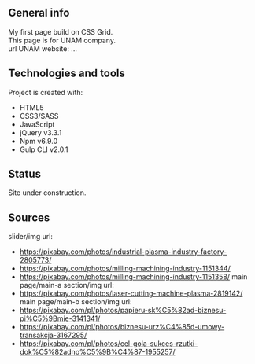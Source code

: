 ## General info
My first page build on CSS Grid.  
This page is for UNAM company.  
url UNAM website: ...

## Technologies and tools
Project is created with:
* HTML5
* CSS3/SASS
* JavaScript
* jQuery v3.3.1
* Npm v6.9.0
* Gulp CLI v2.0.1

## Status
Site under construction.

## Sources
slider/img url:
* https://pixabay.com/photos/industrial-plasma-industry-factory-2805773/
* https://pixabay.com/photos/milling-machining-industry-1151344/
* https://pixabay.com/photos/milling-machining-industry-1151358/
main page/main-a section/img url:
* https://pixabay.com/photos/laser-cutting-machine-plasma-2819142/
main page/main-b section/img url:
* https://pixabay.com/pl/photos/papieru-sk%C5%82ad-biznesu-pi%C5%9Bmie-3141341/
* https://pixabay.com/pl/photos/biznesu-urz%C4%85d-umowy-transakcja-3167295/
* https://pixabay.com/pl/photos/cel-gola-sukces-rzutki-dok%C5%82adno%C5%9B%C4%87-1955257/
